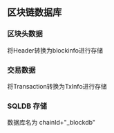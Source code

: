 ## 区块链数据库

### 区块头数据
将Header转换为blockinfo进行存储
### 交易数据
将Transaction转换为TxInfo进行存储

### SQLDB 存储
数据库名为 chainId+"_blockdb"